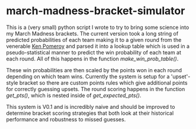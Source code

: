 # march-madness-bracket-simulator

This is a (very small) python script I wrote to try to bring some science into my
March Madness brackets. The current version took a long string of predicted
probabilities of each team making it to a given round from the venerable [Ken
Pomeroy](https://kenpom.com/) and parsed it into a lookup table which is used in
a pseudo-statistical manner to predict the win probability of each team at each
round. All of this happens in the function *make_win_prob_table()*.

These win probabilities are then scaled by the points won in each round
depending on which team wins. Currently the system is setup for a 'upset'-style
bracket so there are custom points rules which give additional points for
correctly guessing upsets. The round scoring happens in the function
*get_pts()*, which is nested inside of *get_expected_pts()*.

This system is V0.1 and is incredibly naive and should be improved to determine bracket
scoring strategies that both look at their historical performance and robustness
to missed guesses.
